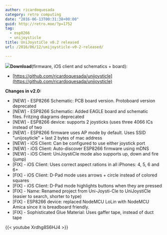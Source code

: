 ```yaml
---
author: ricardoquesada
category: retro computing
date: "2016-06-13T00:31:38+00:00"
guid: http://retro.moe/?p=1752
tag:
  - esp8266
  - unijoysticle
title: UniJoystiCle v0.2 released
url: /2016/06/12/unijoysticle-v0-2-released/

---
```

![](https://lh3.googleusercontent.com/-OjX88hA0O9I/V12OOZiJjpI/AAAAAAABeXo/0AZYzH5x3xIiYRy--uza0qhJhuFwW18NACCo/s400/IMG_4523.jpg)**Download**(firmware, iOS client and schematics + board):

- [https://github.com/ricardoquesada/unijoysticle](https://github.com/ricardoquesada/unijoysticle)

**Changes in v2.0:**

- \[NEW\] - ESP8266 Schematic: PCB board version. Protoboard version deprecated
- \[NEW\] - ESP8266 Schematic: Added EAGLE board and schematic files. Fritzing diagrams deprecated
- \[NEW\] - ESP8266 device: supports 2 joysticks (uses three 4066 ICs instead of two
- \[NEW\] - ESP8266 firmware uses AP mode by default. Uses SSID "unijosyticle" + last 2 bytes of mac address
- \[NEW\] - iOS Client: Can be configured to use either joystick port
- \[NEW\] - iOS Client: Auto-discover ESP8266 firmware using mDNS
- \[NEW\] - iOS Client: UniJoystiCle mode also supports up, down and fire (jump)
- \[FIX\] - iOS Client: Uses correct aspect rations in all iPhones: 4, 5, 6 and 6+
- \[FIX\] - iOS Client: D-Pad mode uses arrows + circle instead of colored squares
- \[FIX\] - iOS Client: D-Pad mode highlights buttons when they are pressed
- \[FIX\] - Name: Renamed project from Uni-Joysti-Cle to UniJoystiCle (easier to search, shorter to type)
- \[FIX\] - ESP8266 device: replaced NodeMCU LoLin with NodeMCU Amica since it is breadboard friendly.
- \[FIX\] - Sophisticated Glue Material: Uses gaffer tape, instead of duct tape

{{< youtube Xrdhg8S6HJ4 >}}
